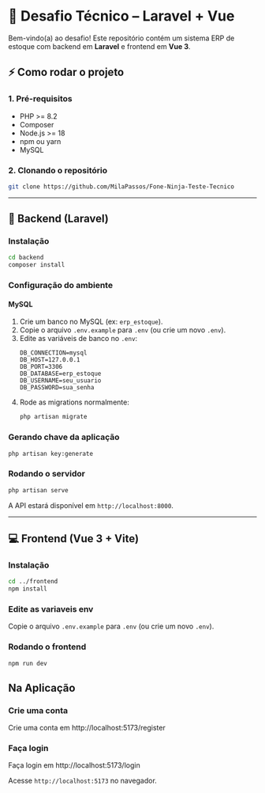 # 🧪 Desafio Técnico – Laravel + Vue

Bem-vindo(a) ao desafio! Este repositório contém um sistema ERP de estoque com backend em **Laravel** e frontend em **Vue 3**.

## ⚡ Como rodar o projeto

### 1. Pré-requisitos
- PHP >= 8.2
- Composer
- Node.js >= 18
- npm ou yarn
- MySQL

### 2. Clonando o repositório
```bash
git clone https://github.com/MilaPassos/Fone-Ninja-Teste-Tecnico
```

---

## 🚀 Backend (Laravel)

### Instalação
```bash
cd backend
composer install
```

### Configuração do ambiente

####  MySQL 
1. Crie um banco no MySQL (ex: `erp_estoque`).
2. Copie o arquivo `.env.example` para `.env` (ou crie um novo `.env`).
3. Edite as variáveis de banco no `.env`:
   ```
   DB_CONNECTION=mysql
   DB_HOST=127.0.0.1
   DB_PORT=3306
   DB_DATABASE=erp_estoque
   DB_USERNAME=seu_usuario
   DB_PASSWORD=sua_senha
   ```
4. Rode as migrations normalmente:
   ```bash
   php artisan migrate
   ```

### Gerando chave da aplicação
```bash
php artisan key:generate
```

### Rodando o servidor
```bash
php artisan serve
```

A API estará disponível em `http://localhost:8000`.

---

## 💻 Frontend (Vue 3 + Vite)

### Instalação
```bash
cd ../frontend
npm install
```

### Edite as variaveis env 
Copie o arquivo `.env.example` para `.env` (ou crie um novo `.env`).

### Rodando o frontend
```bash
npm run dev
```

## Na Aplicação

### Crie uma conta
Crie uma conta em http://localhost:5173/register

### Faça login
Faça login em http://localhost:5173/login

Acesse `http://localhost:5173` no navegador.
